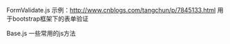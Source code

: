 FormValidate.js
示例：http://www.cnblogs.com/tangchun/p/7845133.html
用于bootstrap框架下的表单验证


Base.js
一些常用的js方法
